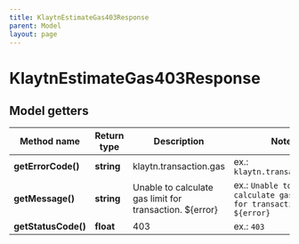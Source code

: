 ```yaml
---
title: KlaytnEstimateGas403Response
parent: Model
layout: page
---
```


# KlaytnEstimateGas403Response

## Model getters

Method name | Return type | Description | Notes
------------ | ------------- | ------------- | -------------
**getErrorCode()** | **string** | klaytn.transaction.gas | ex.: `klaytn.transaction.gas`
**getMessage()** | **string** | Unable to calculate gas limit for transaction. ${error} | ex.: `Unable to calculate gas limit for transaction. ${error}`
**getStatusCode()** | **float** | 403 | ex.: `403`

